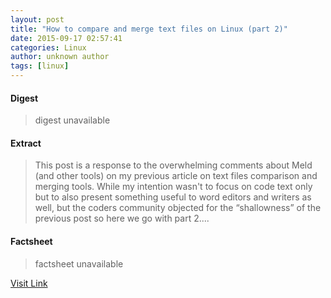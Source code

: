 ```yaml
---
layout: post
title: "How to compare and merge text files on Linux (part 2)"
date: 2015-09-17 02:57:41
categories: Linux
author: unknown author
tags: [linux]
---
```



#### Digest
>digest unavailable

#### Extract
>This post is a response to the overwhelming comments about Meld (and other tools) on my previous article on text files comparison and merging tools. While my intention wasn't to focus on code text only but to also present something useful to word editors and writers as well, but the coders community objected for the “shallowness” of the previous post so here we go with part 2....

#### Factsheet
>factsheet unavailable

[Visit Link](http://lxer.com/module/newswire/ext_link.php?rid=219379)


